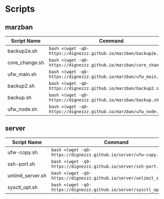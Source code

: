 # Scripts
## marzban
| Script Name | Command |
|-------------|---------|
| backup2e.sh | `bash <(wget -qO- https://dignezzz.github.io/marzban/backup2e.sh)` |
| core_change.sh | `bash <(wget -qO- https://dignezzz.github.io/marzban/core_change.sh)` |
| ufw_main.sh | `bash <(wget -qO- https://dignezzz.github.io/marzban/ufw_main.sh)` |
| backup2.sh | `bash <(wget -qO- https://dignezzz.github.io/marzban/backup2.sh)` |
| backup.sh | `bash <(wget -qO- https://dignezzz.github.io/marzban/backup.sh)` |
| ufw_node.sh | `bash <(wget -qO- https://dignezzz.github.io/marzban/ufw_node.sh)` |

## server
| Script Name | Command |
|-------------|---------|
| ufw-copy.sh | `bash <(wget -qO- https://dignezzz.github.io/server/ufw-copy.sh)` |
| ssh-port.sh | `bash <(wget -qO- https://dignezzz.github.io/server/ssh-port.sh)` |
| unlimit_server.sh | `bash <(wget -qO- https://dignezzz.github.io/server/unlimit_server.sh)` |
| sysctl_opt.sh | `bash <(wget -qO- https://dignezzz.github.io/server/sysctl_opt.sh)` |

